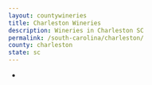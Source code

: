 ```yaml
---
layout: countywineries
title: Charleston Wineries
description: Wineries in Charleston SC
permalink: /south-carolina/charleston/
county: charleston
state: sc
---
```

-
